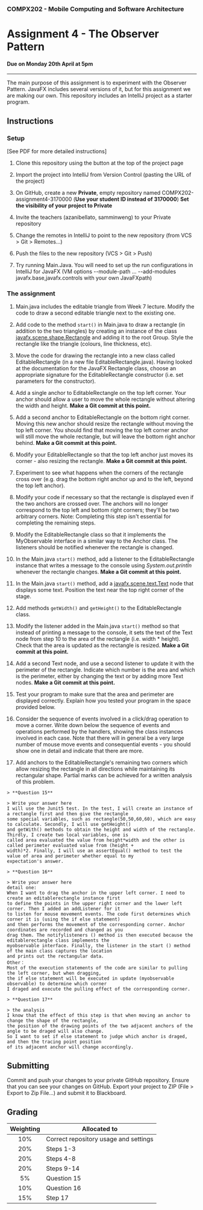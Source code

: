 ### COMPX202 -  Mobile Computing and Software Architecture
Assignment 4 - The Observer Pattern
========================================

#### Due on **Monday 20th April at 5pm**

-------------------------

The main purpose of this assignment is to experiment with the Observer
Pattern. JavaFX includes several versions of it, but for this
assignment we are making our own.  This repository includes an
IntelliJ project as a starter program. 

Instructions
------------

### Setup
[See PDF for more detailed instructions]
1. Clone this repository using the button at the top of the project
    page

2. Import the project into IntelliJ from Version Control (pasting the URL of the project)

3. On GitHub, create a new **Private**, empty repository named COMPX202-assignment4-3170000 (**Use your student ID instead of 3170000**)
 **Set the visibility of your project to Private** 

4. Invite the teachers (azanibellato, samminweng) to your Private repository

5. Change the remotes in IntelliJ to point to the new repository (from VCS > Git > Remotes...)

6. Push the files to the new repository (VCS > Git > Push)

7. Try running Main.Java. You will need to set up the run configurations in IntelliJ for JavaFX (VM options --module-path ... --add-modules javafx.base,javafx.controls with your own JavaFXpath)

### The assignment
1. Main.java includes the editable triangle from Week 7 lecture. Modify the
    code to draw a second editable triangle next to the existing one.

2. Add code to the method `start()` in Main.java to draw a rectangle (in addition 
   to the two triangles) by creating an instance of the class
    [javafx.scene.shape.Rectangle](https://openjfx.io/javadoc/11/javafx.graphics/javafx/scene/shape/Rectangle.html)
    and adding it to the root Group. Style the rectangle like the
    triangle (colours, line thickness, etc).

3. Move the code for drawing the rectangle into a new class called
    EditableRectangle (in a new file EditableRectangle.java). Having looked at the documentation for the
    JavaFX Rectangle class, choose an appropriate signature for the
    EditableRectangle constructor (i.e. set parameters for the 
	constructor).

4. Add a single anchor to EditableRectangle on the top left corner.
    Your anchor should allow a user to move the whole rectangle 
	without altering the width and height. **Make a Git commit at this point.**

5. Add a second anchor to EditableRectangle on the bottom
    right corner.  Moving this new anchor should resize the
	rectangle without moving the top left corner.  You should find that
	moving the top left corner anchor will still move the whole rectangle, 
	but will leave the bottom right anchor behind. **Make a Git commit at this point.**

6.  Modify your EditableRectangle so that the top left anchor just 
    moves its corner - also resizing the rectangle. **Make a Git commit at this point.**
	
7. Experiment to see what happens when the corners of the rectangle
    cross over (e.g. drag the bottom right anchor up and to the left,
    beyond the top left anchor).

8. Modify your code if necessary so that the rectangle is displayed
    even if the two anchors are crossed over. The anchors will no
    longer correspond to the top left and bottom right corners;
    they'll be two arbitrary corners. Note: Completing this step isn't
    essential for completing the remaining steps.

9. Modify the EditableRectangle class so that it implements the
    MyObservable interface in a similar way to the Anchor class. The
    listeners should be notified whenever the rectangle is changed.

10. In the Main.java `start()` method, add a listener to the EditableRectangle
    instance that writes a message to the console using
    _System.out.println_ whenever the rectangle changes. **Make a Git commit at this point.**

11. In the Main.java `start()` method, add a
    [javafx.scene.text.Text](https://openjfx.io/javadoc/11/javafx.graphics/javafx/scene/text/Text.html)
    node that displays some text. Position the text near the top right
    corner of the stage.

12. Add methods `getWidth()` and `getHeight()` to the
    EditableRectangle class.

13. Modify the listener added in the Main.java `start()` method so that instead
    of printing a message to the console, it sets the text of the Text
    node from step 10 to the area of the rectangle (i.e. width \*
    height). Check that the area is updated as the rectangle is
    resized. **Make a Git commit at this point.**

14. Add a second Text node, and use a second listener to update it
    with the perimeter of the rectangle. Indicate which number is the
    area and which is the perimeter, either by changing the text or by
    adding more Text nodes. **Make a Git commit at this point.**

15. Test your program to make sure that the area and perimeter are
    displayed correctly.  Explain how you tested your program in the 
	space provided below.

16. Consider the sequence of events involved in a click/drag operation
    to move a corner. Write down below the sequence of events and
    operations performed by the handlers, showing the class instances
    involved in each case. Note that there will in general be a very
    large number of mouse move events and consequential events - you
    should show one in detail and indicate that there are more.

17. Add anchors to the EditableRectangle's remaining two corners which
    allow resizing the rectangle in all directions while maintaining
    its rectangular shape. Partial marks can be achieved for a written
    analysis of this problem.

````
> **Question 15**

> Write your answer here
I will use the Junit5 test. In the test, I will create an instance of a rectangle first and then give the rectangle 
some special variables, such as rectangle(50,50,60,60), which are easy to calculate. Secondly, I will use getHeight() 
and getWith() methods to obtain the height and width of the rectangle. Thirdly, I create two local variables, one is 
called area evaluated the value from height*width and the other is called perimeter evaluated value from (height +
width)*2. Finally, I will use an assertEqual() method to test the value of area and perimeter whether equal to my 
expectation's answer.
````

````
> **Question 16**

> Write your answer here
detail one:
When I want to drag the anchor in the upper left corner. I need to create an editablerectangle instance first 
to define the points in the upper right corner and the lower left corner. Then I added an addListener for it 
to listen for mouse movement events. The code first determines which corner it is (using the if else statement) 
and then performs the movement of the corresponding corner. Anchor coordinates are recorded and changed as you 
drag them. The notifylisteners () method is then executed because the editablerectangle class implements the 
myobservable interface. Finally, the listener in the start () method of the main class captures the location 
and prints out the rectangular data.
Other：
Most of the execution statements of the code are similar to pulling the left corner, but when dragging, 
the if else statement will be executed in update (myobservable observable) to determine which corner 
I draged and execute the pulling effect of the corresponding corner.
````

````
> **Question 17**

> the analysis
I know that the effect of this step is that when moving an anchor to change the shape of the rectangle, 
the position of the drawing points of the two adjacent anchors of the angle to be draged will also change. 
So I want to set if else statement to judge which anchor is draged, and then the tracing point position 
of its adjacent anchor will change accordingly.
````

Submitting
----------

Commit and push your changes to your private GitHub repository. Ensure that you can see
your changes on GitHub. Export your project to ZIP (File > Export to Zip File...) and submit it to Blackboard.


Grading
-------

| Weighting | Allocated to |
|:----------:|------|
| 10% | Correct repository usage and settings |
| 20% | Steps 1-3 |
| 20% | Steps 4-8 |
| 20% | Steps 9-14 |
|  5% | Question 15 |
| 10% | Question 16 |
| 15% | Step 17 |
